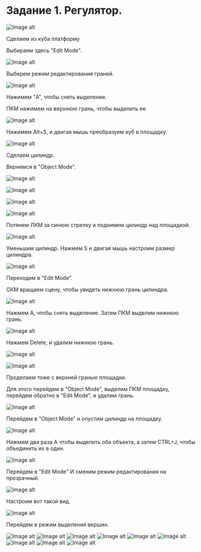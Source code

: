 # Задание 1. Регулятор.
![Image alt](https://github.com/vislouhi/Blender-Labs/raw/master/images/lesson1/image1.png)

Сделаем из куба платформу

Выбираем здесь "Edit Mode".

![Image alt](https://github.com/vislouhi/Blender-Labs/raw/master/images/lesson1/image42.png)

Выберем режим редактирования граней.

![Image alt](https://github.com/vislouhi/Blender-Labs/raw/master/images/lesson1/image41.png)

Нажимем "A", чтобы снять выделение.

ПКМ нажимем на верхнюю грань, чтобы выделить ее.


![Image alt](https://github.com/vislouhi/Blender-Labs/raw/master/images/lesson1/image44.png)

Нажимем Alt+S, и двигая мышь преобразуем куб в площадку.

![Image alt](https://github.com/vislouhi/Blender-Labs/raw/master/images/lesson1/image43.png)

Сделаем цилиндр.

Вернемся в "Object Mode".

![Image alt](https://github.com/vislouhi/Blender-Labs/raw/master/images/lesson1/image42.png)


![Image alt](https://github.com/vislouhi/Blender-Labs/raw/master/images/lesson1/image47.png)

![Image alt](https://github.com/vislouhi/Blender-Labs/raw/master/images/lesson1/image52.png)

![Image alt](https://github.com/vislouhi/Blender-Labs/raw/master/images/lesson1/image50.png)

Потянем ЛКМ за синюю стрелку и поднимем цилиндр над площадкой.

![Image alt](https://github.com/vislouhi/Blender-Labs/raw/master/images/lesson1/image57.png)

Уменьшим цилиндр. Нажмем S и двигая мышь настроим размер цилиндра.

![Image alt](https://github.com/vislouhi/Blender-Labs/raw/master/images/lesson1/image53.png)

Переходим в "Edit Mode".

СКМ вращаем сцену, чтобы увидеть нижнюю грань цилиндра.

![Image alt](https://github.com/vislouhi/Blender-Labs/raw/master/images/lesson1/image55.png)

Нажмем A, чтобы снять выделение. Затем ПКМ выделим нижнюю грань.

![Image alt](https://github.com/vislouhi/Blender-Labs/raw/master/images/lesson1/image58.png)

Нажмем Delete, и удалим нижнюю грань.

![Image alt](https://github.com/vislouhi/Blender-Labs/raw/master/images/lesson1/image60.png)

![Image alt](https://github.com/vislouhi/Blender-Labs/raw/master/images/lesson1/image62.png)

Проделаем тоже с верхней гранью площадки.

Для этого перейдем в "Object Mode", выделим ПКМ площадку, перейдем обратно в "Edit Mode", и удалим грань.

![Image alt](https://github.com/vislouhi/Blender-Labs/raw/master/images/lesson1/image64.png)

Перейдем в "Object Mode" и опустим цилиндр на площадку.

![Image alt](https://github.com/vislouhi/Blender-Labs/raw/master/images/lesson1/image66.png)

Нажмем два раза A чтобы выделить оба объекта, а затем CTRL+J, чтобы объединить их в один.

![Image alt](https://github.com/vislouhi/Blender-Labs/raw/master/images/lesson1/image67.png)

Перейдем в "Edit Mode" И сменим режим редактирования на прозрачный.

![Image alt](https://github.com/vislouhi/Blender-Labs/raw/master/images/lesson1/image68.png)

Настроим вот такой вид.

![Image alt](https://github.com/vislouhi/Blender-Labs/raw/master/images/lesson1/image69.png)

Перейдем в режим выделения вершин.

![Image alt](https://github.com/vislouhi/Blender-Labs/raw/master/images/lesson1/image42.png)
![Image alt](https://github.com/vislouhi/Blender-Labs/raw/master/images/lesson1/image42.png)
![Image alt](https://github.com/vislouhi/Blender-Labs/raw/master/images/lesson1/image42.png)
![Image alt](https://github.com/vislouhi/Blender-Labs/raw/master/images/lesson1/image42.png)
![Image alt](https://github.com/vislouhi/Blender-Labs/raw/master/images/lesson1/image42.png)
![Image alt](https://github.com/vislouhi/Blender-Labs/raw/master/images/lesson1/image42.png)
![Image alt](https://github.com/vislouhi/Blender-Labs/raw/master/images/lesson1/image42.png)
![Image alt](https://github.com/vislouhi/Blender-Labs/raw/master/images/lesson1/image42.png)
![Image alt](https://github.com/vislouhi/Blender-Labs/raw/master/images/lesson1/image42.png)
